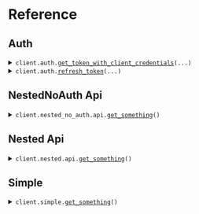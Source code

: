 # Reference
## Auth
<details><summary><code>client.auth.<a href="src/seed/auth/client.py">get_token_with_client_credentials</a>(...)</code></summary>
<dl>
<dd>

#### 🔌 Usage

<dl>
<dd>

<dl>
<dd>

```python
from seed import SeedOauthClientCredentials

client = SeedOauthClientCredentials(
    base_url="https://yourhost.com/path/to/api",
    client_id="YOUR_CLIENT_ID",
    client_secret="YOUR_CLIENT_SECRET",
)
client.auth.get_token_with_client_credentials(
    cid="cid",
    csr="csr",
    scp="scp",
    entity_id="entity_id",
    scope="scope",
)

```
</dd>
</dl>
</dd>
</dl>

#### ⚙️ Parameters

<dl>
<dd>

<dl>
<dd>

**cid:** `str` 
    
</dd>
</dl>

<dl>
<dd>

**csr:** `str` 
    
</dd>
</dl>

<dl>
<dd>

**scp:** `str` 
    
</dd>
</dl>

<dl>
<dd>

**entity_id:** `str` 
    
</dd>
</dl>

<dl>
<dd>

**scope:** `typing.Optional[str]` 
    
</dd>
</dl>

<dl>
<dd>

**request_options:** `typing.Optional[RequestOptions]` — Request-specific configuration.
    
</dd>
</dl>
</dd>
</dl>


</dd>
</dl>
</details>

<details><summary><code>client.auth.<a href="src/seed/auth/client.py">refresh_token</a>(...)</code></summary>
<dl>
<dd>

#### 🔌 Usage

<dl>
<dd>

<dl>
<dd>

```python
from seed import SeedOauthClientCredentials

client = SeedOauthClientCredentials(
    base_url="https://yourhost.com/path/to/api",
    client_id="YOUR_CLIENT_ID",
    client_secret="YOUR_CLIENT_SECRET",
)
client.auth.refresh_token(
    client_id="client_id",
    client_secret="client_secret",
    refresh_token="refresh_token",
    scope="scope",
)

```
</dd>
</dl>
</dd>
</dl>

#### ⚙️ Parameters

<dl>
<dd>

<dl>
<dd>

**client_id:** `str` 
    
</dd>
</dl>

<dl>
<dd>

**client_secret:** `str` 
    
</dd>
</dl>

<dl>
<dd>

**refresh_token:** `str` 
    
</dd>
</dl>

<dl>
<dd>

**scope:** `typing.Optional[str]` 
    
</dd>
</dl>

<dl>
<dd>

**request_options:** `typing.Optional[RequestOptions]` — Request-specific configuration.
    
</dd>
</dl>
</dd>
</dl>


</dd>
</dl>
</details>

## NestedNoAuth Api
<details><summary><code>client.nested_no_auth.api.<a href="src/seed/nested_no_auth/api/client.py">get_something</a>()</code></summary>
<dl>
<dd>

#### 🔌 Usage

<dl>
<dd>

<dl>
<dd>

```python
from seed import SeedOauthClientCredentials

client = SeedOauthClientCredentials(
    base_url="https://yourhost.com/path/to/api",
    client_id="YOUR_CLIENT_ID",
    client_secret="YOUR_CLIENT_SECRET",
)
client.nested_no_auth.api.get_something()

```
</dd>
</dl>
</dd>
</dl>

#### ⚙️ Parameters

<dl>
<dd>

<dl>
<dd>

**request_options:** `typing.Optional[RequestOptions]` — Request-specific configuration.
    
</dd>
</dl>
</dd>
</dl>


</dd>
</dl>
</details>

## Nested Api
<details><summary><code>client.nested.api.<a href="src/seed/nested/api/client.py">get_something</a>()</code></summary>
<dl>
<dd>

#### 🔌 Usage

<dl>
<dd>

<dl>
<dd>

```python
from seed import SeedOauthClientCredentials

client = SeedOauthClientCredentials(
    base_url="https://yourhost.com/path/to/api",
    client_id="YOUR_CLIENT_ID",
    client_secret="YOUR_CLIENT_SECRET",
)
client.nested.api.get_something()

```
</dd>
</dl>
</dd>
</dl>

#### ⚙️ Parameters

<dl>
<dd>

<dl>
<dd>

**request_options:** `typing.Optional[RequestOptions]` — Request-specific configuration.
    
</dd>
</dl>
</dd>
</dl>


</dd>
</dl>
</details>

## Simple
<details><summary><code>client.simple.<a href="src/seed/simple/client.py">get_something</a>()</code></summary>
<dl>
<dd>

#### 🔌 Usage

<dl>
<dd>

<dl>
<dd>

```python
from seed import SeedOauthClientCredentials

client = SeedOauthClientCredentials(
    base_url="https://yourhost.com/path/to/api",
    client_id="YOUR_CLIENT_ID",
    client_secret="YOUR_CLIENT_SECRET",
)
client.simple.get_something()

```
</dd>
</dl>
</dd>
</dl>

#### ⚙️ Parameters

<dl>
<dd>

<dl>
<dd>

**request_options:** `typing.Optional[RequestOptions]` — Request-specific configuration.
    
</dd>
</dl>
</dd>
</dl>


</dd>
</dl>
</details>

